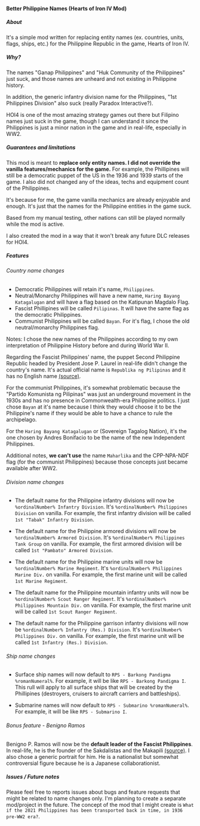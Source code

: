 #### Better Philippine Names (Hearts of Iron IV Mod)

##### About

It's a simple mod written for replacing entity names (ex. countries, units, flags, ships, etc.) for the Philippine Republic in the game, Hearts of Iron IV.

##### Why?

The names "Ganap Philippines" and "Huk Community of the Philippines" just suck, and those names are unheard and not existing in Philippine history.

In addition, the generic infantry division name for the Philippines, "1st Philippines Division" also suck (really Paradox Interactive?).

HOI4 is one of the most amazing strategy games out there but Filipino names just suck in the game, though I can understand it since the Philippines is just a minor nation in the game and in real-life, especially in WW2.

##### Guarantees and limitations

This mod is meant to **replace only entity names. I did not override the vanilla features/mechanics for the game.** For example, the Phillipines will still be a democratic puppet of the US in the 1936 and 1939 starts of the game. I also did not changed any of the ideas, techs and equipment count of the Philippines.

It's because for me, the game vanilla mechanics are already enjoyable and enough. It's just that the names for the Philippine entities in the game suck.

Based from my manual testing, other nations can still be played normally while the mod is active.

I also created the mod in a way that it won't break any future DLC releases for HOI4.

##### Features

###### Country name changes
- Democratic Philippines will retain it's name, `Philippines`.
- Neutral/Monarchy Philippines will have a new name, `Haring Bayang Katagalugan` and will have a flag based on the Katipunan Magdalo Flag.
- Fascist Phillipines will be called `Pilipinas`. It will have the same flag as the democratic Philippines.
- Communist Philippines will be called `Bayan`. For it's flag, I chose the old neutral/monarchy Philippines flag.

Notes:
I chose the new names of the Philippines according to my own interpretation of Philippine History before and during World War II.

Regarding the Fascist Philippines' name, the puppet Second Philippine Republic headed by President Jose P. Laurel in real-life didn't change the country's name. It's actual official name is `Republika ng Pilipinas` and it has no English name [(source)](https://en.wikipedia.org/wiki/Second_Philippine_Republic).

For the communist Philippines, it's somewhat problematic because the "Partido Komunista ng Pilipinas" was just an underground movement in the 1930s and has no presence in Commonwealth-era Philippine politics. I just chose `Bayan` at it's name because I think they would choose it to be the Philippine's name if they would be able to have a chance to rule the archipelago.

For the `Haring Bayang Katagalugan` or (Sovereign Tagalog Nation), it's the one chosen by Andres Bonifacio to be the name of the new Independent Philippines.

Additional notes, **we can't use** the name `Maharlika` and the CPP-NPA-NDF flag (for the communist Philippines) because those concepts just became available after WW2.

###### Division name changes

- The default name for the Philippine infantry divisions will now be `%ordinalNumber% Infantry Division`. It's `%ordinalNumber% Philippines Division` on vanilla. For example, the first infantry division will be called `1st "Tabak" Infantry Division`.

- The default name for the Philippine armored divisions will now be `%ordinalNumber% Armored Division`. It's `%ordinalNumber% Philippines Tank Group` on vanilla. For example, the first armored division will be called `1st "Pambato" Armored Division`.

- The default name for the Philippine marine units will now be `%ordinalNumber% Marine Regiment`. It's `%ordinalNumber% Philippines Marine Div.` on vanilla. For example, the first marine unit will be called `1st Marine Regiment`.

- The default name for the Philippine mountain infantry units will now be `%ordinalNumber% Scout Ranger Regiment`. It's `%ordinalNumber% Philippines Mountain Div.` on vanilla. For example, the first marine unit will be called `1st Scout Ranger Regiment`.

- The default name for the Philippine garrison infantry divisions will now be `%ordinalNumber% Infantry (Res.) Division`. It's `%ordinalNumber% Philippines Div.` on vanilla. For example, the first marine unit will be called `1st Infantry (Res.) Division`.

###### Ship name changes

- Surface ship names will now default to `RPS - Barkong Pandigma %romanNumeral%`. For example, it will be like `RPS - Barkong Pandigma I`. This rull will apply to all surface ships that will be created by the Phillipines (destroyers, cruisers to aircraft carriers and battleships).

- Submarine names will now default to `RPS - Submarino %romanNumeral%`. For example, it will be like `RPS - Submarino I`.

###### Bonus feature - Benigno Ramos

Benigno P. Ramos will now be the **default leader of the Fascist Philippines**. In real-life, he is the founder of the Sakdalistas and the Makapili [(source)](https://en.wikipedia.org/wiki/Benigno_Ramos). I also chose a generic portrait for him. He is a nationalist but somewhat controversial figure because he is a Japanese collaborationist.

##### Issues / Future notes

Please feel free to reports issues about bugs and feature requests that might be related to name changes only. I'm planning to create a separate mod/project in the future. The concept of the mod that I might create is `What if the 2021 Philippines has been transported back in time, in 1936 pre-WW2 era?`.
